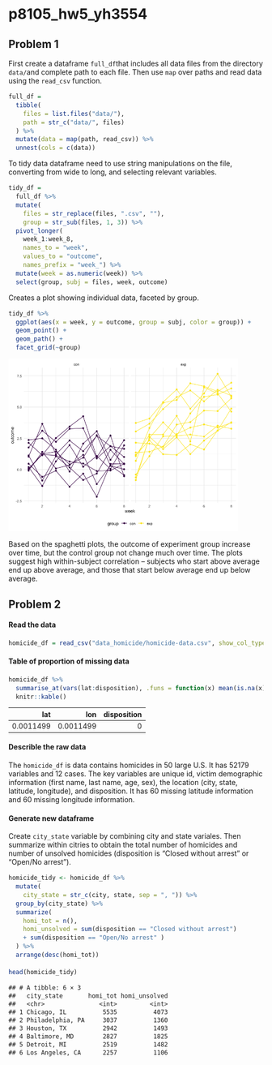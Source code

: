 p8105_hw5_yh3554
================

## Problem 1

First create a dataframe `full_df`that includes all data files from the
directory `data/`and complete path to each file. Then use `map` over
paths and read data using the `read_csv` function.

``` r
full_df = 
  tibble(
    files = list.files("data/"),
    path = str_c("data/", files)
  ) %>% 
  mutate(data = map(path, read_csv)) %>% 
  unnest(cols = c(data))
```

To tidy data dataframe need to use string manipulations on the file,
converting from wide to long, and selecting relevant variables.

``` r
tidy_df = 
  full_df %>% 
  mutate(
    files = str_replace(files, ".csv", ""),
    group = str_sub(files, 1, 3)) %>% 
  pivot_longer(
    week_1:week_8,
    names_to = "week",
    values_to = "outcome",
    names_prefix = "week_") %>% 
  mutate(week = as.numeric(week)) %>% 
  select(group, subj = files, week, outcome)
```

Creates a plot showing individual data, faceted by group.

``` r
tidy_df %>% 
  ggplot(aes(x = week, y = outcome, group = subj, color = group)) + 
  geom_point() + 
  geom_path() + 
  facet_grid(~group)
```

<img src="p8105_hw5_yh3554_files/figure-gfm/unnamed-chunk-3-1.png" width="90%" />

Based on the spaghetti plots, the outcome of experiment group increase
over time, but the control group not change much over time. The plots
suggest high within-subject correlation – subjects who start above
average end up above average, and those that start below average end up
below average.

## Problem 2

#### Read the data

``` r
homicide_df = read_csv("data_homicide/homicide-data.csv", show_col_types = FALSE)
```

#### Table of proportion of missing data

``` r
homicide_df %>% 
  summarise_at(vars(lat:disposition), .funs = function(x) mean(is.na(x))) %>%
  knitr::kable()
```

|       lat |       lon | disposition |
|----------:|----------:|------------:|
| 0.0011499 | 0.0011499 |           0 |

#### Describle the raw data

The `homicide_df` is data contains homicides in 50 large U.S. It has
52179 variables and 12 cases. The key variables are unique id, victim
demographic information (first name, last name, age, sex), the location
(city, state, latitude, longitude), and disposition. It has 60 missing
latitude information and 60 missing longitude information.

#### Generate new dataframe

Create `city_state` variable by combining city and state variales. Then
summarize within citries to obtain the total number of homicides and
number of unsolved homicides (disposition is “Closed without arrest” or
“Open/No arrest”).

``` r
homicide_tidy <- homicide_df %>% 
  mutate(
    city_state = str_c(city, state, sep = ", ")) %>%
  group_by(city_state) %>%
  summarize(
    homi_tot = n(),
    homi_unsolved = sum(disposition == "Closed without arrest") 
    + sum(disposition == "Open/No arrest" )
  ) %>%
  arrange(desc(homi_tot))

head(homicide_tidy)
```

    ## # A tibble: 6 × 3
    ##   city_state       homi_tot homi_unsolved
    ##   <chr>               <int>         <int>
    ## 1 Chicago, IL          5535          4073
    ## 2 Philadelphia, PA     3037          1360
    ## 3 Houston, TX          2942          1493
    ## 4 Baltimore, MD        2827          1825
    ## 5 Detroit, MI          2519          1482
    ## 6 Los Angeles, CA      2257          1106
